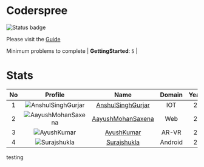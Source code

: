 
Coderspree
==========


![Status badge](https://github.com/InnogeeksOrganization/coderspree/actions/workflows/checkSubmission.yml/badge.svg)  


Please visit the [Guide](./Guide/README.md)  


Minimum problems to complete | **GettingStarted**: `5` |   

# Stats
  

|No|Profile|Name|Domain|Year|Solved|
| :---: | :---: | :---: | :---: | :---: | :---: |
|1|![AnshulSinghGurjar](https://avatars.githubusercontent.com/u/90499262?v=4&s=100)|[AnshulSinghGurjar](https://github.com/anshulgurjar53)|IOT|2|14|
|2|![AayushMohanSaxena](https://avatars.githubusercontent.com/u/83423351?v=4&s=100)|[AayushMohanSaxena](https://github.com/aayush142001)|Web|2|10|
|3|![AyushKumar](https://avatars.githubusercontent.com/u/77633249?v=4&s=100)|[AyushKumar](https://github.com/Akayush1)|AR-VR|2|7|
|4|![Surajshukla](https://avatars.githubusercontent.com/u/30719688?v=4&s=100)|[Surajshukla](https://github.com/098suraj)|Android|2|5|

testing
